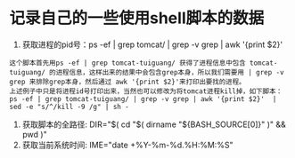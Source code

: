 # 记录自己的一些使用shell脚本的数据

1. 获取进程的pid号：ps -ef | grep tomcat/ | grep -v grep | awk '{print $2}'
```
这个脚本首先用ps -ef | grep tomcat-tuiguang/ 获得了进程信息中包含 tomcat-tuiguang/ 的进程信息，这样出来的结果中会包含grep本身，所以我们需要用 | grep -v grep 来排除grep本身，然后通过 awk '{print $2}'来打印出要找的进程。
上述例子中只是将进程id号打印出来，当然也可以修改为将tomcat进程kill掉，如下脚本：
ps -ef | grep tomcat-tuiguang/ | grep -v grep | awk '{print $2}'  | sed -e "s/^/kill -9 /g" | sh -
```

1. 获取脚本的全路径: DIR="$( cd "$( dirname "${BASH_SOURCE[0]}" )" && pwd )"
1. 获取当前系统时间: IME="date +%Y-%m-%d.%H:%M:%S"